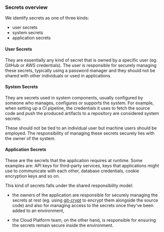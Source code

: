 ### Secrets overview

We identify secrets as one of three kinds:
- user secrets
- system secrets
- application secrets

#### User Secrets

They are essentially any kind of secret that is owned by a specific user (eg. GitHub or AWS credentials). The user is responsible for securely managing these secrets, typically using a password manager and they should not be shared with other individuals or used in applications.

#### System Secrets

They are secrets used in system components, usually configured by someone who manages, configures or supports the system. For example, when setting up a CI pipeline, the credentials it uses to fetch the source code and push the produced artifacts to a repository are considered system secrets.

These should not be tied to an individual user but machine users should be employed. The responsibility of managing these secrets securely lies with the owner of the system.

#### Application Secrets

These are the secrets that the application requires at runtime. Some examples are: API keys for third-party services, keys that applications might use to communicate with each other, database credentials, cookie encryption keys and so on.

This kind of secrets falls under the shared responsibility model:

- the owners of the application are responsible for securely managing the secrets at rest (eg. using [git-crypt][git-crypt] to encrypt them alongside the source code) and also for managing access to the secrets once they've been added to an environment,

- the Cloud Platform team, on the other hand, is responsible for ensuring the secrets remain secure inside the environment.

[git-crypt]: tasks.html#git-crypt
